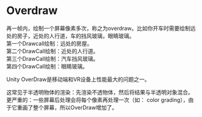 # Overdraw
再一帧内，绘制一个屏幕像素多次，称之为overdraw。比如你开车时需要绘制远处的房子，近处的人行道，车的挡风玻璃，眼睛玻璃。  
第一个Drawcall绘制：远处的房屋。  
第二个DrawCall绘制：近处的人行道。  
第三个DrawCall绘制：汽车挡风玻璃。  
第四个DrawCall绘制：眼睛玻璃。  

Unity OverDraw是移动端和VR设备上性能最大的问题之一。    


这常见于半透明物体的渲染：先渲染不透物体，然后将结果与半透明对象混合。  
更严重的：一些屏幕后处理会将每个像素再处理一次（如： color grading），由于它重画了整个屏幕，所以OverDraw增加了。  
